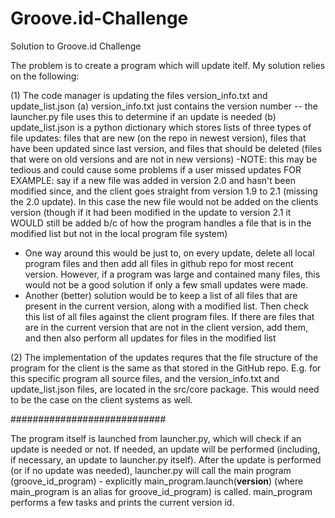 # Groove.id-Challenge
Solution to Groove.id Challenge

The problem is to create a program which will update itelf. 
My solution relies on the following:

(1) The code manager is updating the files version_info.txt and update_list.json
  (a) version_info.txt just contains the version number -- the launcher.py file uses this to determine if an update is needed
  (b) update_list.json is a python dictionary which stores lists of three types of file updates: files that are new (on the repo in newest version), files that have been updated since last version, and files that should be deleted (files that were on old versions and are not in new versions)
    -NOTE: this may be tedious and could cause some problems if a user missed updates 
    FOR EXAMPLE: say if a new file was added in version 2.0 and hasn't been modified since, and the client goes straight from version 1.9 to 2.1 (missing the 2.0 update). In this case the new file would not be added on
the clients version (though if it had been modified in the update to version 2.1 it WOULD still be added b/c of how the program handles a file that is in the modified list but not in the local program file system)
  - One way around this would be just to, on every update, delete all local program files and then add all files in github repo for most recent version. However, if a program was large and contained many files, this would not be a good solution if only a few small updates were made.
  - Another (better) solution would be to keep a list of all files that are present in the current version, along with a modified list. Then check this list of all files against the client program files. If there are files that are in the current version that are not in the client version, add them, and then also perform all updates for files in the modified list
  
(2) The implementation of the updates requres that the file structure of the program for the client is the same as that stored in the GitHub repo. E.g. for this specific program all source files, and the version_info.txt
and update_list.json files, are located in the src/core package. This would need to be the case on the client systems as well.


############################

The program itself is launched from launcher.py, which will check if an update is needed or not. 
If needed, an update will be performed (including, if necessary, an update to launcher.py itself).
After the update is performed (or if no update was needed), launcher.py will call the main program 
(groove_id_program) - explicitly  main_program.launch(__version__)  (where main_program is an alias for groove_id_program) is called. main_program performs a few tasks and prints the current version id.
